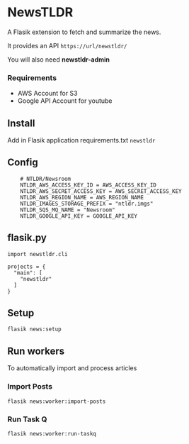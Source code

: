 
# NewsTLDR

A Flasik extension to fetch and summarize the news. 

It provides an API `https://url/newstldr/`


You will also need **newstldr-admin**


### Requirements

- AWS Account for S3
- Google API Account for youtube

## Install

Add in Flasik application requirements.txt `newstldr`

## Config

```
    # NTLDR/Newsroom
    NTLDR_AWS_ACCESS_KEY_ID = AWS_ACCESS_KEY_ID
    NTLDR_AWS_SECRET_ACCESS_KEY = AWS_SECRET_ACCESS_KEY
    NTLDR_AWS_REGION_NAME = AWS_REGION_NAME
    NTLDR_IMAGES_STORAGE_PREFIX = "ntldr.imgs"
    NTLDR_SQS_MQ_NAME = "Newsroom"
    NTLDR_GOOGLE_API_KEY = GOOGLE_API_KEY
```

## __flasik__.py 

```
import newstldr.cli

projects = {
  "main": [
    "newstldr"
  ]
}
```

## Setup

`flasik news:setup`

## Run workers

To automatically import and process articles

### Import Posts
`flasik news:worker:import-posts`

### Run Task Q

`flasik news:worker:run-taskq`
